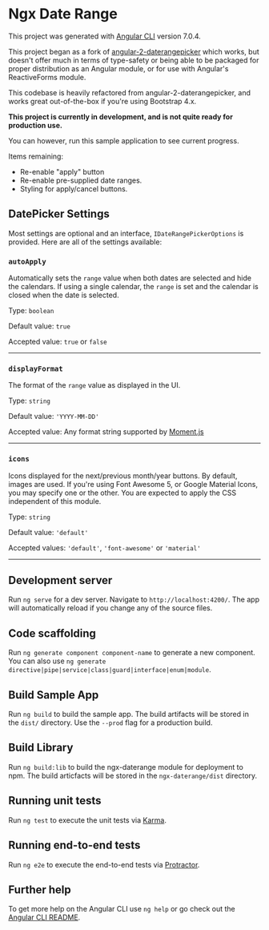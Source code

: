 # Ngx Date Range

This project was generated with [Angular CLI](https://github.com/angular/angular-cli) version 7.0.4.

This project began as a fork of [angular-2-daterangepicker](https://github.com/alsoicode/angular-2-daterangepicker) which works, but doesn't offer much in terms of type-safety or being able to be packaged for proper distribution as an Angular module, or for use with Angular's ReactiveForms module.

This codebase is heavily refactored from angular-2-daterangepicker, and works great out-of-the-box if you're using Bootstrap 4.x.

**This project is currently in development, and is not quite ready for production use.**

You can however, run this sample application to see current progress.

Items remaining:

- Re-enable "apply" button
- Re-enable pre-supplied date ranges.
- Styling for apply/cancel buttons.

## DatePicker Settings

Most settings are optional and an interface, `IDateRangePickerOptions` is provided.  Here are all of the settings available:

### `autoApply`

Automatically sets the `range` value when both dates are selected and hide the calendars. If using a single calendar, the `range` is set and the calendar is closed when the date is selected.

Type: `boolean`

Default value: `true`

Accepted value: `true` or `false`

<hr/>

### `displayFormat`

The format of the `range` value as displayed in the UI.

Type: `string`

Default value: `'YYYY-MM-DD'`

Accepted value: Any format string supported by [Moment.js](https://momentjs.com/docs/#/displaying/format/)

<hr/>

### `icons`

Icons displayed for the next/previous month/year buttons. By default, images are used. If you're using Font Awesome 5, or Google Material Icons, you may specify one or the other. You are expected to apply the CSS independent of this module.

Type: `string`

Default value: `'default'`

Accepted values: `'default'`, `'font-awesome'` or `'material'`

<hr />




## Development server

Run `ng serve` for a dev server. Navigate to `http://localhost:4200/`. The app will automatically reload if you change any of the source files.

## Code scaffolding

Run `ng generate component component-name` to generate a new component. You can also use `ng generate directive|pipe|service|class|guard|interface|enum|module`.

## Build Sample App

Run `ng build` to build the sample app. The build artifacts will be stored in the `dist/` directory. Use the `--prod` flag for a production build.

## Build Library

Run `ng build:lib` to build the ngx-daterange module for deployment to npm. The build articfacts will be stored in the `ngx-daterange/dist` directory.

## Running unit tests

Run `ng test` to execute the unit tests via [Karma](https://karma-runner.github.io).

## Running end-to-end tests

Run `ng e2e` to execute the end-to-end tests via [Protractor](http://www.protractortest.org/).

## Further help

To get more help on the Angular CLI use `ng help` or go check out the [Angular CLI README](https://github.com/angular/angular-cli/blob/master/README.md).
